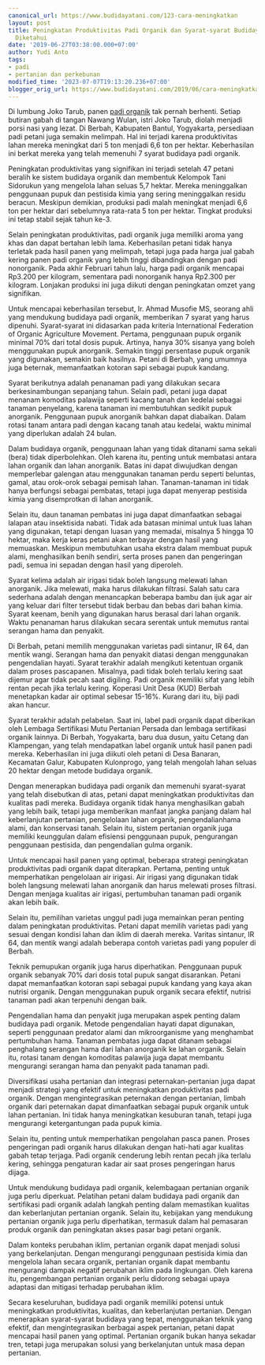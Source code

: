```yaml
---
canonical_url: https://www.budidayatani.com/123-cara-meningkatkan
layout: post
title: Peningkatan Produktivitas Padi Organik dan Syarat-syarat Budidaya yang Perlu
  Diketahui
date: '2019-06-27T03:38:00.000+07:00'
author: Yudi Anto
tags:
- padi
- pertanian dan perkebunan
modified_time: '2023-07-07T19:13:20.236+07:00'
blogger_orig_url: https://www.budidayatani.com/2019/06/cara-meningkatkan-kualitas-produksi.html
---
```


<p>Di lumbung Joko Tarub, panen <a href="https://www.budidayatani.com/search/label/padi">padi organik</a> tak pernah berhenti. Setiap butiran gabah di tangan Nawang Wulan, istri Joko Tarub, diolah menjadi porsi nasi yang lezat. Di Berbah, Kabupaten Bantul, Yogyakarta, persediaan padi petani juga semakin melimpah. Hal ini terjadi karena produktivitas lahan mereka meningkat dari 5 ton menjadi 6,6 ton per hektar. Keberhasilan ini berkat mereka yang telah memenuhi 7 syarat budidaya padi organik.</p><p>Peningkatan produktivitas yang signifikan ini terjadi setelah 47 petani beralih ke sistem budidaya organik dan membentuk Kelompok Tani Sidorukun yang mengelola lahan seluas 5,7 hektar. Mereka meninggalkan penggunaan pupuk dan pestisida kimia yang sering meninggalkan residu beracun. Meskipun demikian, produksi padi malah meningkat menjadi 6,6 ton per hektar dari sebelumnya rata-rata 5 ton per hektar. Tingkat produksi ini tetap stabil sejak tahun ke-3.</p><p>Selain peningkatan produktivitas, padi organik juga memiliki aroma yang khas dan dapat bertahan lebih lama. Keberhasilan petani tidak hanya terletak pada hasil panen yang melimpah, tetapi juga pada harga jual gabah kering panen padi organik yang lebih tinggi dibandingkan dengan padi nonorganik. Pada akhir Februari tahun lalu, harga padi organik mencapai Rp3.200 per kilogram, sementara padi nonorganik hanya Rp2.300 per kilogram. Lonjakan produksi ini juga diikuti dengan peningkatan omzet yang signifikan.</p><p>Untuk mencapai keberhasilan tersebut, Ir. Ahmad Musofie MS, seorang ahli yang mendukung budidaya padi organik, memberikan 7 syarat yang harus dipenuhi. Syarat-syarat ini didasarkan pada kriteria International Federation of Organic Agriculture Movement. Pertama, penggunaan pupuk organik minimal 70% dari total dosis pupuk. Artinya, hanya 30% sisanya yang boleh menggunakan pupuk anorganik. Semakin tinggi persentase pupuk organik yang digunakan, semakin baik hasilnya. Petani di Berbah, yang umumnya juga beternak, memanfaatkan kotoran sapi sebagai pupuk kandang.</p><p>Syarat berikutnya adalah penanaman padi yang dilakukan secara berkesinambungan sepanjang tahun. Selain padi, petani juga dapat menanam komoditas palawija seperti kacang tanah dan kedelai sebagai tanaman penyelang, karena tanaman ini membutuhkan sedikit pupuk anorganik. Penggunaan pupuk anorganik bahkan dapat diabaikan. Dalam rotasi tanam antara padi dengan kacang tanah atau kedelai, waktu minimal yang diperlukan adalah 24 bulan.</p><p>Dalam budidaya organik, penggunaan lahan yang tidak ditanami sama sekali (bera) tidak diperbolehkan. Oleh karena itu, penting untuk membatasi antara lahan organik dan lahan anorganik. Batas ini dapat diwujudkan dengan memperlebar galengan atau menggunakan tanaman perdu seperti beluntas, gamal, atau orok-orok sebagai pemisah lahan. Tanaman-tanaman ini tidak hanya berfungsi sebagai pembatas, tetapi juga dapat menyerap pestisida kimia yang disemprotkan di lahan anorganik.</p><p>Selain itu, daun tanaman pembatas ini juga dapat dimanfaatkan sebagai lalapan atau insektisida nabati. Tidak ada batasan minimal untuk luas lahan yang digunakan, tetapi dengan luasan yang memadai, misalnya 5 hingga 10 hektar, maka kerja keras petani akan terbayar dengan hasil yang memuaskan. Meskipun membutuhkan usaha ekstra dalam membuat pupuk alami, menghasilkan benih sendiri, serta proses panen dan pengeringan padi, semua ini sepadan dengan hasil yang diperoleh.</p><p>Syarat kelima adalah air irigasi tidak boleh langsung melewati lahan anorganik. Jika melewati, maka harus dilakukan filtrasi. Salah satu cara sederhana adalah dengan menancapkan beberapa bambu dan ijuk agar air yang keluar dari filter tersebut tidak berbau dan bebas dari bahan kimia. Syarat keenam, benih yang digunakan harus berasal dari lahan organik. Waktu penanaman harus dilakukan secara serentak untuk memutus rantai serangan hama dan penyakit.</p><p>Di Berbah, petani memilih menggunakan varietas padi sintanur, IR 64, dan mentik wangi. Serangan hama dan penyakit diatasi dengan menggunakan pengendalian hayati. Syarat terakhir adalah mengikuti ketentuan organik dalam proses pascapanen. Misalnya, padi tidak boleh terlalu kering saat dijemur agar tidak pecah saat digiling. Padi organik memiliki sifat yang lebih rentan pecah jika terlalu kering. Koperasi Unit Desa (KUD) Berbah menetapkan kadar air optimal sebesar 15-16%. Kurang dari itu, biji padi akan hancur.</p><p>Syarat terakhir adalah pelabelan. Saat ini, label padi organik dapat diberikan oleh Lembaga Sertifikasi Mutu Pertanian Persada dan lembaga sertifikasi organik lainnya. Di Berbah, Yogyakarta, baru dua dusun, yaitu Cetang dan Klampengan, yang telah mendapatkan label organik untuk hasil panen padi mereka. Keberhasilan ini juga diikuti oleh petani di Desa Banaran, Kecamatan Galur, Kabupaten Kulonprogo, yang telah mengolah lahan seluas 20 hektar dengan metode budidaya organik.</p><p>Dengan menerapkan budidaya padi organik dan memenuhi syarat-syarat yang telah disebutkan di atas, petani dapat meningkatkan produktivitas dan kualitas padi mereka. Budidaya organik tidak hanya menghasilkan gabah yang lebih baik, tetapi juga memberikan manfaat jangka panjang dalam hal keberlanjutan pertanian, pengelolaan lahan organik, pengendalianhama alami, dan konservasi tanah. Selain itu, sistem pertanian organik juga memiliki keunggulan dalam efisiensi penggunaan pupuk, pengurangan penggunaan pestisida, dan pengendalian gulma organik.</p><p>Untuk mencapai hasil panen yang optimal, beberapa strategi peningkatan produktivitas padi organik dapat diterapkan. Pertama, penting untuk memperhatikan pengelolaan air irigasi. Air irigasi yang digunakan tidak boleh langsung melewati lahan anorganik dan harus melewati proses filtrasi. Dengan menjaga kualitas air irigasi, pertumbuhan tanaman padi organik akan lebih baik.</p><p>Selain itu, pemilihan varietas unggul padi juga memainkan peran penting dalam peningkatan produktivitas. Petani dapat memilih varietas padi yang sesuai dengan kondisi lahan dan iklim di daerah mereka. Varitas sintanur, IR 64, dan mentik wangi adalah beberapa contoh varietas padi yang populer di Berbah.</p><p>Teknik pemupukan organik juga harus diperhatikan. Penggunaan pupuk organik sebanyak 70% dari dosis total pupuk sangat disarankan. Petani dapat memanfaatkan kotoran sapi sebagai pupuk kandang yang kaya akan nutrisi organik. Dengan menggunakan pupuk organik secara efektif, nutrisi tanaman padi akan terpenuhi dengan baik.</p><p>Pengendalian hama dan penyakit juga merupakan aspek penting dalam budidaya padi organik. Metode pengendalian hayati dapat digunakan, seperti penggunaan predator alami dan mikroorganisme yang menghambat pertumbuhan hama. Tanaman pembatas juga dapat ditanam sebagai penghalang serangan hama dari lahan anorganik ke lahan organik. Selain itu, rotasi tanam dengan komoditas palawija juga dapat membantu mengurangi serangan hama dan penyakit pada tanaman padi.</p><p>Diversifikasi usaha pertanian dan integrasi peternakan-pertanian juga dapat menjadi strategi yang efektif untuk meningkatkan produktivitas padi organik. Dengan mengintegrasikan peternakan dengan pertanian, limbah organik dari peternakan dapat dimanfaatkan sebagai pupuk organik untuk lahan pertanian. Ini tidak hanya meningkatkan kesuburan tanah, tetapi juga mengurangi ketergantungan pada pupuk kimia.</p><p>Selain itu, penting untuk memperhatikan pengolahan pasca panen. Proses pengeringan padi organik harus dilakukan dengan hati-hati agar kualitas gabah tetap terjaga. Padi organik cenderung lebih rentan pecah jika terlalu kering, sehingga pengaturan kadar air saat proses pengeringan harus dijaga.</p><p>Untuk mendukung budidaya padi organik, kelembagaan pertanian organik juga perlu diperkuat. Pelatihan petani dalam budidaya padi organik dan sertifikasi padi organik adalah langkah penting dalam memastikan kualitas dan keberlanjutan pertanian organik. Selain itu, kebijakan yang mendukung pertanian organik juga perlu diperhatikan, termasuk dalam hal pemasaran produk organik dan peningkatan akses pasar bagi petani organik.</p><p>Dalam konteks perubahan iklim, pertanian organik dapat menjadi solusi yang berkelanjutan. Dengan mengurangi penggunaan pestisida kimia dan mengelola lahan secara organik, pertanian organik dapat membantu mengurangi dampak negatif perubahan iklim pada lingkungan. Oleh karena itu, pengembangan pertanian organik perlu didorong sebagai upaya adaptasi dan mitigasi terhadap perubahan iklim.</p><p>Secara keseluruhan, budidaya padi organik memiliki potensi untuk meningkatkan produktivitas, kualitas, dan keberlanjutan pertanian. Dengan menerapkan syarat-syarat budidaya yang tepat, menggunakan teknik yang efektif, dan mengintegrasikan berbagai aspek pertanian, petani dapat mencapai hasil panen yang optimal. Pertanian organik bukan hanya sekadar tren, tetapi juga merupakan solusi yang berkelanjutan untuk masa depan pertanian.</p>